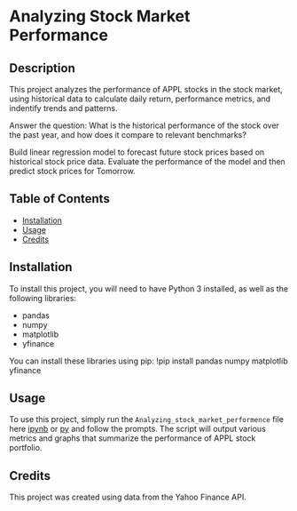 # Analyzing Stock Market Performance

## Description

This project analyzes the performance of APPL stocks in the stock market, using historical data to calculate daily return, performance metrics, and indentify trends and patterns. 

Answer the question: What is the historical performance of the stock over the past year, and how does it compare to relevant benchmarks?

Build linear regression model to forecast future stock prices based on historical stock price data. Evaluate the performance of the model and then predict stock prices for Tomorrow.

## Table of Contents

- [Installation](#installation)
- [Usage](#usage)
- [Credits](#credits)

## Installation

To install this project, you will need to have Python 3 installed, as well as the following libraries:

- pandas
- numpy
- matplotlib
- yfinance

You can install these libraries using pip:
!pip install pandas numpy matplotlib yfinance

## Usage

To use this project, simply run the `Analyzing_stock_market_performence` file here [ipynb](https://github.com/LucasAnalyst/Analyzing-Stock-Market-Performance/blob/main/Analyzing_stock_market_performance.ipynb) or [py](https://github.com/LucasAnalyst/Analyzing-Stock-Market-Performance/blob/main/Analyzing_stock_market_performance.py) and follow the prompts. The script will output various metrics and graphs that summarize the performance of APPL stock portfolio.

## Credits

This project was created using data from the Yahoo Finance API.
